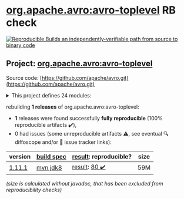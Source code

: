 [org.apache.avro:avro-toplevel](https://central.sonatype.com/artifact/org.apache.avro/avro-toplevel/1.11.1/versions) RB check
=======

[![Reproducible Builds](https://reproducible-builds.org/images/logos/rb.svg) an independently-verifiable path from source to binary code](https://reproducible-builds.org/)

## Project: [org.apache.avro:avro-toplevel](https://central.sonatype.com/artifact/org.apache.avro/avro-toplevel/1.11.1/versions)

Source code: [https://github.com/apache/avro.git](https://github.com/apache/avro.git)

<details><summary>This project defines 24 modules:</summary>

* [org.apache.avro:avro](https://central.sonatype.com/artifact/org.apache.avro/avro/1.11.1)
* [org.apache.avro:avro-android](https://central.sonatype.com/artifact/org.apache.avro/avro-android/1.11.1)
* [org.apache.avro:avro-archetypes-parent](https://central.sonatype.com/artifact/org.apache.avro/avro-archetypes-parent/1.11.1)
* [org.apache.avro:avro-codegen-test](https://central.sonatype.com/artifact/org.apache.avro/avro-codegen-test/1.11.1)
* [org.apache.avro:avro-compiler](https://central.sonatype.com/artifact/org.apache.avro/avro-compiler/1.11.1)
* [org.apache.avro:avro-grpc](https://central.sonatype.com/artifact/org.apache.avro/avro-grpc/1.11.1)
* [org.apache.avro:avro-integration-test](https://central.sonatype.com/artifact/org.apache.avro/avro-integration-test/1.11.1)
* [org.apache.avro:avro-ipc](https://central.sonatype.com/artifact/org.apache.avro/avro-ipc/1.11.1)
* [org.apache.avro:avro-ipc-jetty](https://central.sonatype.com/artifact/org.apache.avro/avro-ipc-jetty/1.11.1)
* [org.apache.avro:avro-ipc-netty](https://central.sonatype.com/artifact/org.apache.avro/avro-ipc-netty/1.11.1)
* [org.apache.avro:avro-mapred](https://central.sonatype.com/artifact/org.apache.avro/avro-mapred/1.11.1)
* [org.apache.avro:avro-maven-plugin](https://central.sonatype.com/artifact/org.apache.avro/avro-maven-plugin/1.11.1)
* [org.apache.avro:avro-parent](https://central.sonatype.com/artifact/org.apache.avro/avro-parent/1.11.1)
* [org.apache.avro:avro-perf](https://central.sonatype.com/artifact/org.apache.avro/avro-perf/1.11.1)
* [org.apache.avro:avro-protobuf](https://central.sonatype.com/artifact/org.apache.avro/avro-protobuf/1.11.1)
* [org.apache.avro:avro-service-archetype](https://central.sonatype.com/artifact/org.apache.avro/avro-service-archetype/1.11.1)
* [org.apache.avro:avro-test-custom-conversions](https://central.sonatype.com/artifact/org.apache.avro/avro-test-custom-conversions/1.11.1)
* [org.apache.avro:avro-thrift](https://central.sonatype.com/artifact/org.apache.avro/avro-thrift/1.11.1)
* [org.apache.avro:avro-tools](https://central.sonatype.com/artifact/org.apache.avro/avro-tools/1.11.1)
* [org.apache.avro:avro-toplevel](https://central.sonatype.com/artifact/org.apache.avro/avro-toplevel/1.11.1)
* [org.apache.avro:trevni-avro](https://central.sonatype.com/artifact/org.apache.avro/trevni-avro/1.11.1)
* [org.apache.avro:trevni-core](https://central.sonatype.com/artifact/org.apache.avro/trevni-core/1.11.1)
* [org.apache.avro:trevni-doc](https://central.sonatype.com/artifact/org.apache.avro/trevni-doc/1.11.1)
* [org.apache.avro:trevni-java](https://central.sonatype.com/artifact/org.apache.avro/trevni-java/1.11.1)
</details>

rebuilding **1 releases** of org.apache.avro:avro-toplevel:
- **1** releases were found successfully **fully reproducible** (100% reproducible artifacts :heavy_check_mark:),
- 0 had issues (some unreproducible artifacts :warning:, see eventual :mag: diffoscope and/or :memo: issue tracker links):

| version | [build spec](/BUILDSPEC.md) | [result](https://reproducible-builds.org/docs/jvm/): reproducible? | size |
| -- | --------- | ------ | -- |
| [1.11.1](https://central.sonatype.com/artifact/org.apache.avro/avro-toplevel/1.11.1/pom) | [mvn jdk8](avro-1.11.1.buildspec) | [result](avro-toplevel-1.11.1.buildinfo): [80 :heavy_check_mark: ](avro-toplevel-1.11.1.buildcompare) | 59M |

<i>(size is calculated without javadoc, that has been excluded from reproducibility checks)</i>
